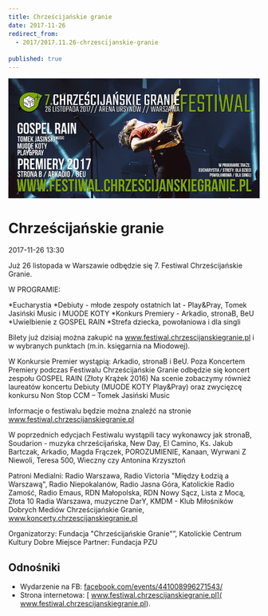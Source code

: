 ```yaml
---
title: Chrześcijańskie granie
date: 2017-11-26
redirect_from: 
  - 2017/2017.11.26-chrzescijanskie-granie

published: true
---
```



![Chrześcijańskie Granie](/assets/posts/2017/2017-11-26-chrzescijanskie-granie/chrześcijańskie_granie.jpg)

# Chrześcijańskie granie
<time>2017-11-26 13:30</time>

Już 26 listopada w Warszawie odbędzie się 7. Festiwal Chrześcijańskie Granie.

W PROGRAMIE:

*Eucharystia
*Debiuty - młode zespoły ostatnich lat - Play&Pray, Tomek Jasiński Music i MUODE KOTY
*Konkurs Premiery - Arkadio, stronaB, BeU
*Uwielbienie z GOSPEL RAIN
*Strefa dziecka, powołaniowa i dla singli

Bilety już dzisiaj można zakupić na www.festiwal.chrzescijanskiegranie.pl i w wybranych punktach (m.in. księgarnia na Miodowej).  


W Konkursie Premier wystąpią: Arkadio, stronaB i BeU. Poza Koncertem Premiery podczas Festiwalu Chrześcijańskie Granie odbędzie się koncert zespołu GOSPEL RAIN (Złoty Krążek 2016) Na scenie zobaczymy również laureatów koncertu Debiuty (MUODE KOTY Play&Pray) oraz zwycięzcę konkursu Non Stop CCM – Tomek Jasiński Music

Informacje o festiwalu będzie można znaleźć na stronie www.festiwal.chrzescijanskiegranie.pl

W poprzednich edycjach Festiwalu wystąpili tacy wykonawcy jak stronaB, Soudarion - muzyka chrześcijańska, New Day, El Camino, Ks. Jakub Bartczak, Arkadio, Magda Frączek, POROZUMIENIE, Kanaan, Wyrwani Z Niewoli, Teresa 500, Wieczny czy Antonina Krzysztoń

Patroni Medialni: Radio Warszawa, Radio Victoria "Między Łodzią a Warszawą", Radio Niepokalanów, Radio Jasna Góra, Katolickie Radio Zamość, Radio Emaus, RDN Małopolska, RDN Nowy Sącz, Lista z Mocą, Złota 10 Radia Warszawa, muzyczne DarY, KMDM - Klub Miłośników Dobrych Mediów Chrześcijańskie Granie, www.koncerty.chrzescijanskiegranie.pl

Organizatorzy: Fundacja "Chrześcijańskie Granie"”, Katolickie Centrum Kultury Dobre Miejsce
Partner: Fundacja PZU

## Odnośniki

- Wydarzenie na FB: [facebook.com/events/441008996271543/](https://www.facebook.com/events/441008996271543/)
- Strona internetowa: [ www.festiwal.chrzescijanskiegranie.pl]( www.festiwal.chrzescijanskiegranie.pl).